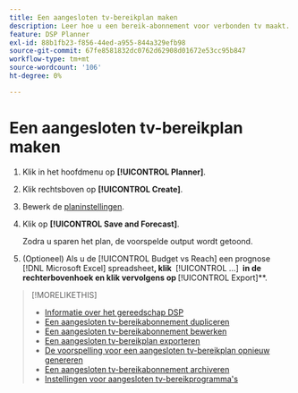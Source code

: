 ```yaml
---
title: Een aangesloten tv-bereikplan maken
description: Leer hoe u een bereik-abonnement voor verbonden tv maakt.
feature: DSP Planner
exl-id: 88b1fb23-f856-44ed-a955-844a329efb98
source-git-commit: 67fe8581832dc0762d62908d01672e53cc95b847
workflow-type: tm+mt
source-wordcount: '106'
ht-degree: 0%

---
```


# Een aangesloten tv-bereikplan maken

1. Klik in het hoofdmenu op **[!UICONTROL Planner]**.

1. Klik rechtsboven op **[!UICONTROL Create]**.

1. Bewerk de [planinstellingen](planner-settings.md).

1. Klik op **[!UICONTROL Save and Forecast]**.

   Zodra u sparen het plan, de voorspelde output wordt getoond.

1. (Optioneel) Als u de [!UICONTROL Budget vs Reach] een prognose [!DNL Microsoft Excel] spreadsheet&#x200B;**, klik &#x200B;** [!UICONTROL ...] **&#x200B; in de rechterbovenhoek en klik vervolgens op &#x200B;** [!UICONTROL Export]**.

>[!MORELIKETHIS]
>
>* [Informatie over het gereedschap DSP](planner-about.md)
>* [Een aangesloten tv-bereikabonnement dupliceren](planner-duplicate.md)
>* [Een aangesloten tv-bereikabonnement bewerken](planner-edit.md)
>* [Een aangesloten tv-bereikplan exporteren](planner-export.md)
>* [De voorspelling voor een aangesloten tv-bereikplan opnieuw genereren](planner-forecast.md)
>* [Een aangesloten tv-bereikabonnement archiveren](planner-archive.md)
>* [Instellingen voor aangesloten tv-bereikprogramma&#39;s](planner-settings.md)
